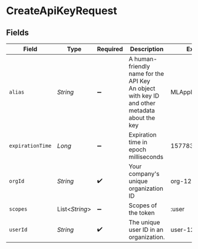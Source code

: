 # CreateApiKeyRequest


## Fields

| Field                                                                                         | Type                                                                                          | Required                                                                                      | Description                                                                                   | Example                                                                                       |
| --------------------------------------------------------------------------------------------- | --------------------------------------------------------------------------------------------- | --------------------------------------------------------------------------------------------- | --------------------------------------------------------------------------------------------- | --------------------------------------------------------------------------------------------- |
| `alias`                                                                                       | *String*                                                                                      | :heavy_minus_sign:                                                                            | A human-friendly name for the API Key<br/> An object with key ID and other metadata about the key | MLApplicationName                                                                             |
| `expirationTime`                                                                              | *Long*                                                                                        | :heavy_minus_sign:                                                                            | Expiration time in epoch milliseconds                                                         | 1577836800000                                                                                 |
| `orgId`                                                                                       | *String*                                                                                      | :heavy_check_mark:                                                                            | Your company's unique organization ID                                                         | org-123                                                                                       |
| `scopes`                                                                                      | List<*String*>                                                                                | :heavy_minus_sign:                                                                            | Scopes of the token                                                                           | :user                                                                                         |
| `userId`                                                                                      | *String*                                                                                      | :heavy_check_mark:                                                                            | The unique user ID in an organization.                                                        | user-123                                                                                      |